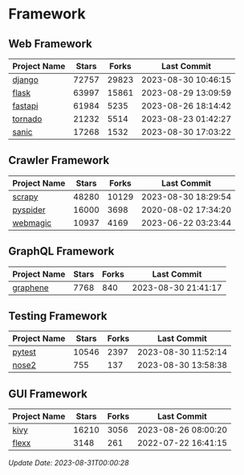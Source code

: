 # Framework

## Web Framework
| Project Name | Stars | Forks | Last Commit |
| ------------ | ----- | ----- | ----------- |
| [django](https://github.com/django/django) | 72757 | 29823 | 2023-08-30 10:46:15 |
| [flask](https://github.com/pallets/flask) | 63997 | 15861 | 2023-08-29 13:09:59 |
| [fastapi](https://github.com/tiangolo/fastapi) | 61984 | 5235 | 2023-08-26 18:14:42 |
| [tornado](https://github.com/tornadoweb/tornado) | 21232 | 5514 | 2023-08-23 01:42:27 |
| [sanic](https://github.com/sanic-org/sanic) | 17268 | 1532 | 2023-08-30 17:03:22 |

## Crawler Framework
| Project Name | Stars | Forks | Last Commit |
| ------------ | ----- | ----- | ----------- |
| [scrapy](https://github.com/scrapy/scrapy) | 48280 | 10129 | 2023-08-30 18:29:54 |
| [pyspider](https://github.com/binux/pyspider) | 16000 | 3698 | 2020-08-02 17:34:20 |
| [webmagic](https://github.com/code4craft/webmagic) | 10937 | 4169 | 2023-06-22 03:23:44 |

## GraphQL Framework
| Project Name | Stars | Forks | Last Commit |
| ------------ | ----- | ----- | ----------- |
| [graphene](https://github.com/graphql-python/graphene) | 7768 | 840 | 2023-08-30 21:41:17 |

## Testing Framework
| Project Name | Stars | Forks | Last Commit |
| ------------ | ----- | ----- | ----------- |
| [pytest](https://github.com/pytest-dev/pytest) | 10546 | 2397 | 2023-08-30 11:52:14 |
| [nose2](https://github.com/nose-devs/nose2) | 755 | 137 | 2023-08-30 13:58:38 |

## GUI Framework
| Project Name | Stars | Forks | Last Commit |
| ------------ | ----- | ----- | ----------- |
| [kivy](https://github.com/kivy/kivy) | 16210 | 3056 | 2023-08-26 08:00:20 |
| [flexx](https://github.com/flexxui/flexx) | 3148 | 261 | 2022-07-22 16:41:15 |

*Update Date: 2023-08-31T00:00:28*